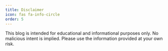 ```yaml
---
title: Disclaimer
icon: fas fa-info-circle
order: 5
---
```


This blog is intended for educational and informational purposes only. No malicious intent is implied. Please use the information provided at your own risk.